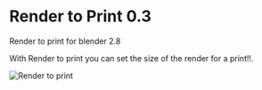 # Render to Print 0.3
Render to print for blender 2.8

With Render to print you can set the size of the render for a print!!.

![Render to print](https://i.imgur.com/Xx1fGOm.png)

